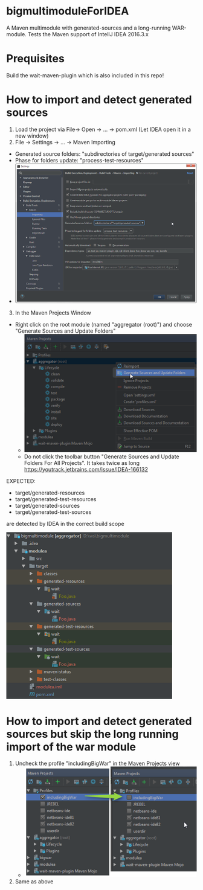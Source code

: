 # bigmultimoduleForIDEA
A Maven multimodule with generated-sources and a long-running WAR-module. Tests the Maven support of IntellJ IDEA 2016.3.x

# Prequisites
Build the wait-maven-plugin which is also included in this repo!

# How to import and detect generated sources
1. Load the project via File-> Open -> ... -> pom.xml (Let IDEA open it in a new window)
2. File -> Settings -> ... -> Maven Importing
  * Generated source folders: "subdirectories of target/generated sources"
  * Phase for folders update: "process-test-resources"
  * ![Options](https://github.com/markiewb/bigmultimoduleForIDEA/blob/master/doc/MavenOptions.png?raw=true)
3. In the Maven Projects Window
  * Right click on the root module (named "aggregator (root)") and choose "Generate Sources and Update Folders"
      * ![GenerateSourcesAtRoot](https://github.com/markiewb/bigmultimoduleForIDEA/blob/master/doc/GenerateSourcesAtRoot.png?raw=true)
      * Do not click the toolbar button "Generate Sources and Update Folders For All Projects". It takes twice as long  https://youtrack.jetbrains.com/issue/IDEA-166132
      
EXPECTED:
* target/generated-resources
* target/generated-test-resources
* target/generated-sources
* target/generated-test-sources

are detected by IDEA in the correct build scope

![detectedGeneratedSources](https://github.com/markiewb/bigmultimoduleForIDEA/blob/master/doc/detectedGeneratedSources.png?raw=true)

# How to import and detect generated sources but skip the long running import of the war module
1. Uncheck the profile "includingBigWar" in the Maven Projects view
    * ![bigwarProfile](https://github.com/markiewb/bigmultimoduleForIDEA/blob/master/doc/bigwarProfile.png?raw=true)
2. Same as above

